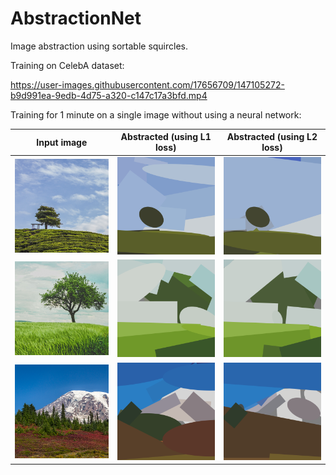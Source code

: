 # AbstractionNet

Image abstraction using sortable squircles.

Training on CelebA dataset:

https://user-images.githubusercontent.com/17656709/147105272-b9d991ea-9edb-4d75-a320-c147c17a3bfd.mp4

Training for 1 minute on a single image without using a neural network:

|        Input image                          | Abstracted (using L1 loss)                                                   | Abstracted (using L2 loss)                                                   |
|---------------------------------------------|------------------------------------------------------------------------------|------------------------------------------------------------------------------|
| ![](/media/sample_images/sample_image1.png) | ![](media/sample_images_abstracted/sample_image1_abstracted_l1norm_1min.png) | ![](media/sample_images_abstracted/sample_image1_abstracted_l2norm_1min.png) |
| ![](/media/sample_images/sample_image2.png) | ![](media/sample_images_abstracted/sample_image2_abstracted_l1norm_1min.png) | ![](media/sample_images_abstracted/sample_image2_abstracted_l2norm_1min.png) |
| ![](/media/sample_images/sample_image3.png) | ![](media/sample_images_abstracted/sample_image3_abstracted_l1norm_1min.png) | ![](media/sample_images_abstracted/sample_image3_abstracted_l2norm_1min.png) |
